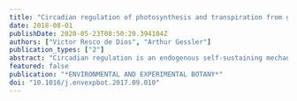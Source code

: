 ```yaml
---
title: "Circadian regulation of photosynthesis and transpiration from genes to ecosystems"
date: 2018-08-01
publishDate: 2020-05-23T08:50:20.394104Z
authors: ["Victor Resco de Dios", "Arthur Gessler"]
publication_types: ["2"]
abstract: "Circadian regulation is an endogenous self-sustaining mechanism that drives temporal gene expression and, amongst others, affects the diurnal patterns of photosynthesis (A) and stomatal conductance (g(s)). Here we review current knowledge on how circadian regulation drives diurnal gas exchange from genes to ecosystems in the field. Molecular mechanisms underlying the structure of circadian clocks and how they regulate A and g(s), in a few model species are starting to be elucidated but additional data are required to understand regulation across phylogenies, especially within the gymnosperms, and across environments and scales. Circadian rhythms were responsible for 15-25% and for 30-35% of the daytime oscillations in A and g(s) respectively, across the C3 and C4 species for which data are available. Consequently, circadian effects over diurnal gas exchange are of similar magnitude to the effects of temperature or vapor pressure deficit. Moreover, recent findings indicate how circadian rhythms could exert significant impacts on ecosystem patterns of gas exchange, which would challenge conventional approaches to derive the environmental flux dependences. Progress in transferring laboratory findings to the field is being hampered by lack of suitable experimental and modeling facilities that can disentangle circadian effects from environmental responses in the field and in ecosystems, and methodological recommendations are offered. The effects of environmental stressors on circadian regulation of gas exchange are also poorly understood. We document how circadian control of gas exchange may be adaptive by allowing plants to anticipate highly predictable environmental cues, but also by increasing the diversity of potential gas exchange responses to environmental variation in plant populations."
featured: false
publication: "*ENVIRONMENTAL AND EXPERIMENTAL BOTANY*"
doi: "10.1016/j.envexpbot.2017.09.010"
---
```


